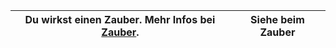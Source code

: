 
| Du wirkst einen Zauber. Mehr Infos bei [Zauber](app://obsidian.md/Zauber). | Siehe beim Zauber |
| -------------------------------------------------------------------------- | ----------------- |
